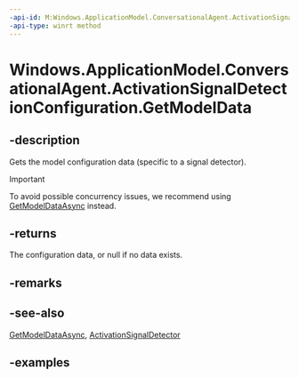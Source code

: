 ```yaml
---
-api-id: M:Windows.ApplicationModel.ConversationalAgent.ActivationSignalDetectionConfiguration.GetModelData
-api-type: winrt method
---
```


<!-- Method syntax.
public IInputStream ActivationSignalDetectionConfiguration.GetModelData()
-->

# Windows.ApplicationModel.ConversationalAgent.ActivationSignalDetectionConfiguration.GetModelData

## -description

Gets the model configuration data (specific to a signal detector).

> [!Important]
> To avoid possible concurrency issues, we recommend using [GetModelDataAsync](activationsignaldetectionconfiguration_getmodeldataasync_670700315.md) instead.

## -returns

The configuration data, or null if no data exists.

## -remarks

## -see-also

[GetModelDataAsync](activationsignaldetectionconfiguration_getmodeldataasync_670700315.md), [ActivationSignalDetector](activationsignaldetector.md)

## -examples
